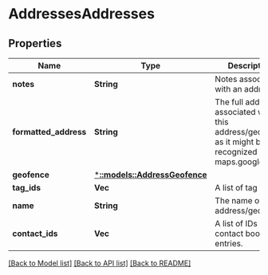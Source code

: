 # AddressesAddresses

## Properties
Name | Type | Description | Notes
------------ | ------------- | ------------- | -------------
**notes** | **String** | Notes associated with an address. | [optional] 
**formatted_address** | **String** | The full address associated with this address/geofence, as it might be recognized by maps.google.com | 
**geofence** | [***::models::AddressGeofence**](AddressGeofence.md) |  | 
**tag_ids** | **Vec<i64>** | A list of tag IDs. | [optional] 
**name** | **String** | The name of this address/geofence | 
**contact_ids** | **Vec<i64>** | A list of IDs for contact book entries. | [optional] 

[[Back to Model list]](../README.md#documentation-for-models) [[Back to API list]](../README.md#documentation-for-api-endpoints) [[Back to README]](../README.md)


